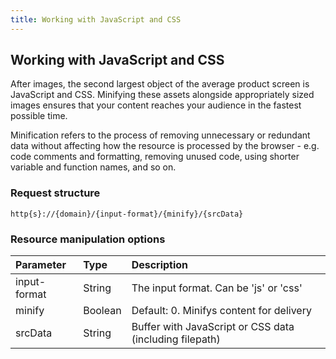 ```yaml
---
title: Working with JavaScript and CSS
---
```


## Working with JavaScript and CSS

After images, the second largest object of the average product screen is JavaScript and CSS. Minifying these assets alongside appropriately sized images ensures that your content reaches your audience in the fastest possible time.

Minification refers to the process of removing unnecessary or redundant data without affecting how the resource is processed by the browser - e.g. code comments and formatting, removing unused code, using shorter variable and function names, and so on.

### Request structure

`http{s}://{domain}/{input-format}/{minify}/{srcData}`

### Resource manipulation options

| Parameter     | Type          | Description |
| :------------ | :------------ | :---------- |
| input-format | String | The input format. Can be 'js' or 'css' |
| minify | Boolean | Default: 0. Minifys content for delivery |
| srcData | String | Buffer with JavaScript or CSS data (including filepath) |
